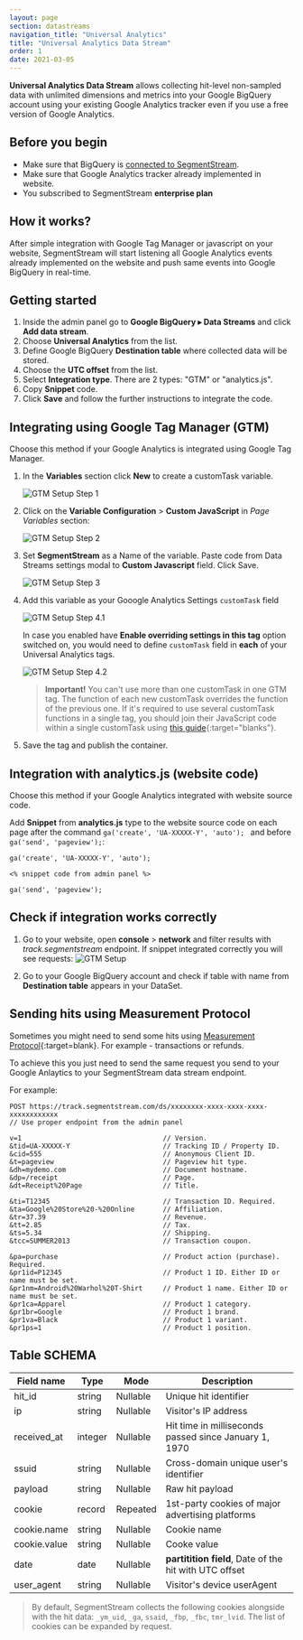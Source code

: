 ```yaml
---
layout: page
section: datastreams
navigation_title: "Universal Analytics"
title: "Universal Analytics Data Stream"
order: 1
date: 2021-03-05
---
```


**Universal Analytics Data Stream** allows collecting hit-level non-sampled data with unlimited dimensions and metrics into your Google BigQuery account using your existing Google Analytics tracker even if you use a free version of Google Analytics.

## Before you begin

- Make sure that BigQuery is [connected to SegmentStream](/bigquery/connecting-bigquery).
- Make sure that Google Analytics tracker already implemented in website.
- You subscribed to SegmentStream **enterprise plan**

## How it works?

After simple integration with Google Tag Manager or javascript on your website, SegmentStream will start listening all Google Analytics events already implemented on the website and push same events into Google BigQuery in real-time.

## Getting started

1. Inside the admin panel go to **Google BigQuery ▸ Data Streams** and click **Add data stream**.
2. Choose **Universal Analytics** from the list.
3. Define Google BigQuery **Destination table** where collected data will be stored.
4. Choose the **UTC offset** from the list.
5. Select **Integration type**. There are 2 types: "GTM" or "analytics.js".
6. Copy **Snippet** code.
7. Click **Save** and follow the further instructions to integrate the code.

## Integrating using Google Tag Manager (GTM)

Choose this method if your Google Analytics is integrated using Google Tag Manager.

1. In the **Variables** section click **New** to create a customTask variable.

    ![GTM Setup Step 1](/img/datastreams/ua-gtm-1.png)

2. Click on the **Variable Configuration** > **Custom JavaScript** in *Page Variables* section: 

    ![GTM Setup Step 2](/img/datastreams/ua-gtm-2.png)

3. Set **SegmentStream** as a Name of the variable. Paste code from Data Streams settings modal to **Custom Javascript** field. Click Save.

    ![GTM Setup Step 3](/img/datastreams/ua-gtm-3.png)

4. Add this variable as your Gooogle Analytics Settings `customTask` field

    ![GTM Setup Step 4.1](/img/datastreams/ua-gtm-4.png?v2)

    In case you enabled have **Enable overriding settings in this tag** option switched on, you would need to define `customTask` field in **each** of your Universal Analytics tags.

    ![GTM Setup Step 4.2](/img/datastreams/ua-gtm-4-2.png)

    > **Important!** You can't use more than one customTask in one GTM tag. The function of each new customTask overrides the function of the previous one. If it's required to use several customTask functions in a single tag, you should join their JavaScript code within a single customTask using [this guide](/guides/combining-custom-tasks){:target="blanks"}.

    

5. Save the tag and publish the container.

## Integration with analytics.js (website code)

Choose this method if your Google Analytics integrated with website source code.

Add **Snippet** from **analytics.js** type to the website source code on each page after the command ```ga('create', 'UA-XXXXX-Y', 'auto'); ``` and before ```ga('send', 'pageview');```:

    ga('create', 'UA-XXXXX-Y', 'auto');

    <% snippet code from admin panel %>
    
    ga('send', 'pageview');

## Check if integration works correctly

1. Go to your website, open **console** > **network** and filter results with *track.segmentstream* endpoint. If snippet integrated correctly you will see requests:
    ![GTM Setup](/img/datastreams/datastreams-check.png)

2. Go to your Google BigQuery account and check if table with name from **Destination table** appears in your DataSet.

## Sending hits using Measurement Protocol

Sometimes you might need to send some hits using [Measurement Protocol](https://developers.google.com/analytics/devguides/collection/protocol/v1/devguide){:target=blank}. For example - transactions or refunds.

To achieve this you just need to send the same request you send to your Google Anlaytics to your SegmentStream data stream endpoint.

For example:

```
POST https://track.segmentstream.com/ds/xxxxxxxx-xxxx-xxxx-xxxx-xxxxxxxxxxxx  
// Use proper endpoint from the admin panel

v=1                                   // Version.
&tid=UA-XXXXX-Y                       // Tracking ID / Property ID.
&cid=555                              // Anonymous Client ID.
&t=pageview                           // Pageview hit type.
&dh=mydemo.com                        // Document hostname.
&dp=/receipt                          // Page.
&dt=Receipt%20Page                    // Title.

&ti=T12345                            // Transaction ID. Required.
&ta=Google%20Store%20-%20Online       // Affiliation.
&tr=37.39                             // Revenue.
&tt=2.85                              // Tax.
&ts=5.34                              // Shipping.
&tcc=SUMMER2013                       // Transaction coupon.

&pa=purchase                          // Product action (purchase). Required.
&pr1id=P12345                         // Product 1 ID. Either ID or name must be set.
&pr1nm=Android%20Warhol%20T-Shirt     // Product 1 name. Either ID or name must be set.
&pr1ca=Apparel                        // Product 1 category.
&pr1br=Google                         // Product 1 brand.
&pr1va=Black                          // Product 1 variant.
&pr1ps=1                              // Product 1 position.
```

## Table SCHEMA

Field name|Type|Mode|Description
---|---|---|---
hit_id|string|Nullable|Unique hit identifier
ip|string| Nullable|Visitor's IP address
received_at|integer|Nullable|Hit time in milliseconds passed since January 1, 1970
ssuid|string|Nullable|Cross-domain unique user's identifier
payload|string|Nullable|Raw hit payload
cookie|record|Repeated|1st-party cookies of major advertising platforms	
cookie.name|string|Nullable|Cookie name	
cookie.value|string|Nullable|Cooke value	
date|date|Nullable|**partitition field**,	Date of the hit with UTC offset
user_agent|string|Nullable|Visitor's device userAgent

>By default, SegmentStream collects the following cookies alongside with the hit data: `_ym_uid`, `_ga`, `ssaid`, `_fbp`, `_fbc`, `tmr_lvid`. The list of cookies can be expanded by request.
